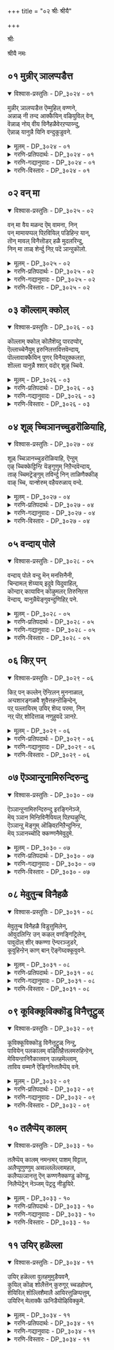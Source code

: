 +++
title = "०२ श्रीः श्रीयै"

+++

श्रीः

श्रीयै नमः

## ०१ मुन्नीर् ञालप्पडैत्त

<details open><summary>विश्वास-प्रस्तुतिः - DP_३०२४ - ०१</summary>

मुन्नीर् ञालप्पडैत्त ऎम्मुहिल् वण्णने,  
अन्नाळ् नी तन्द आक्कैयिन् वऴियुविल् वेन्,  
वॆन्नाळ् नोय् वीय विनैहळैवेरऱप्पाय्न्दु,  
ऎन्नाळ् यानुन्नै यिनि वन्दुकूडुवने.
</details>

<details><summary>मूलम् - DP_३०२४ - ०१</summary>

मुन्नीर् ञालप्पडैत्त ऎम्मुहिल् वण्णने,  
अन्नाळ् नी तन्द आक्कैयिन् वऴियुविल् वेन्,  
वॆन्नाळ् नोय् वीय विनैहळैवेरऱप्पाय्न्दु,  
ऎन्नाळ् यानुन्नै यिनि वन्दुकूडुवने.
</details>

<details><summary>गरणि-प्रतिपदार्थः - DP_३०२४ - ०१</summary>

मुन्नीर् = कडलिनिन्द सुत्तुवरिद, ञालम् = ई लोकवन्नु, पडैत्त = सृष्टिसिद, ऎम् मुहिल् वण्णने = नम्मकार्मुगिलबण्णदवने, अनाल् = आ कालदल्लि, नी = नीनु, तन्द = उण्टुमाडिद \(कॊट्ट\),आक्कैयिन् = शरीरद, वऴि = दारियल्लिये, \(रीतियल्लिये\), उऴल् वेन् = अलॆदाडुत्तिद्देनॆ, वॆम् नाळ् = क्रूरकालद, नोय् = सङ्कटवु, वीय = तीरुवन्तॆ, विनैहळै = पापकर्मगळ, वेर् अऱि = बेरन्नु कत्तरिसुवन्तॆ, पाय्न्दु = हायुदि तॊलगिसल्पट्टु, ऎन्नाळ् = ऎन्दिगादरू, यान् =नानु, उन्नै= निन्नन्नु, इनि = इन्नु, वन्दु=बन्दु कूडुवने = सेरिकॊळ्ळुत्तेनॆ. 
</details>

<details><summary>गरणि-गद्यानुवादः - DP_३०२४ - ०१</summary>

कडलिनिन्द सुत्तुवरिदिरुव ई लोकवन्नु सृष्टिसिद कार्मुगिलबण्णदवने, आ कालदल्लि नीनु कॊट्ट शरीरद दारियल्ले \(रीतियल्ले\) अलॆदाडुत्तिरुवॆनु. क्रूरकालद सङ्कटवु तीरुवन्तॆ पापकर्मगळ बेरन्नुकत्तरिसुवन्तॆ हाय्दु तॊलगिसल्पट्टुदरिन्द, इन्नु ऎन्दिगादरू नानु बन्दु निन्नन्नु कूडिकॊळ्ळुवॆनु. 
</details>

<details><summary>गरणि-विस्तारः - DP_३०२४ - ०१</summary>

भगवन्तनन्नु कार्मुगिलिन बण्णस्वभावगळिगॆ होलिसुवुदु सहजवादद्दु. कार्मुगिलु आकर्षकवाद सुन्दरवाद बण्णदिन्द मॆरॆयुत्त्दॆ. अदु समुद्रदिन्द \(विस्तारवाद जलभागगळिन्द\) नीरन्नु हीरिकॊण्डु, आकाशदल्लि मॆल्लमॆल्लगॆ चलिसुत्ता, नॆलद मेलक्कॆ समृद्धियागि नीरन्नु मळॆयरूपदल्लि ऎरॆयुत्तदॆ. अष्टु औदार्य अदक्कॆ\! हागॆये, भगवन्तनू, तन्न अत्याकर्षकवाद तेजस्सिनिन्द \(रूपदिन्द\)लू परमऔदार्यदिन्दलू इरुवुदे कार्मुगिलिगॆ साम्यवागि तोरुवुदु.

“अन्नाळ्” – ऎन्दरॆ, भगवन्तनु ऎल्ला लोकगळन्नू मॊदलु सृष्टिसिदनष्टॆ. आगले, ऎल्ला चेतन अचेतन वस्तुगळन्नु सृष्टिसिदनु. आद्दरिन्द, अदु आ सृष्टिकालवे. 

“नी तन्द आक्कैयिन् वऴि” – भगवन्तनु सृष्टिसिद वस्तुगळिगॆ अवुगळिगॆ तक्क देहवन्नू कॊट्टनु. मानवदेहदॊडनॆ इन्द्रियगळन्नु नीडिदनु. इन्द्रियगळिगॆ ऎरडु दारि- भगवन्तनन्नु आश्रयिसि, अवन पूजन कीर्तनगळल्लि तॊडगि उज्जीवनगॊळ्ळुवुदु ऒन्दु मार्ग. अदन्नु बिट्टु प्रपञ्चक्कॆ अन्तिकॊण्डु दुःख सङ्कटगळल्लि बिद्दु तॊळलुत्ता पापमाडुत्ता, जन्मगळन्नु पडॆयुत्ता इरुवुदु इन्नॊन्दु मार्ग. सामान्यवागि ऎल्ल चेतनरू प्रापञ्चिक मार्गवन्ने हिडिदु तॊळलुवुदु. भगवत्कृपॆगॆ पात्ररादाग मात्र अवरु प्रापञ्चिकदिन्द दूरवागि, भगवन्तन कडॆगॆ तम्म गमनवन्नु हरिसुवुदु. 

आळ्वाररु हेळुत्तारॆ- भगवन्त, कार्मुगिल गुणस्वभावगळन्नुळ्ळवने, नीनु हिन्दॆ \(सृष्टि समयदल्लि\) कडलिनिन्द सुत्तुवरिदिरुव ई लोकवन्नु सृष्टिसिदॆ. आगले ननगू ई देहवन्नु नीडिदॆ. नानु बहुकाल \(इदुवरॆगू\) देहद जाडन्ने हिडिदु कष्टसङ्कटगळल्लि सिक्किकॊण्डु, पापगळन्नु माडुत्ता, जन्मगळन्नु पडॆयुत्ता तॊळलिदॆ. निन्न कृपॆ नन्न मेलॆ बित्तु. आद्दरिन्द, आ दुःखसङ्कटगळॆल्लवू बेरु सहित कडिदुहोदवु. अवुगळिन्द मुक्तनाद नानु इन्नु मेलॆ निन्नन्नु कूडिकॊळ्ळु मार्गवन्नु हिडियुत्तेनॆ.
</details>

## ०२ वन् मा

<details open><summary>विश्वास-प्रस्तुतिः - DP_३०२५ - ०२</summary>

वन् मा वैय मळन्द ऎम् वामना, निन्  
पन् मामायप्पल् पिऱवियिल् पडिहिन्ऱ यान्,   
तॊन् मावल् विनैत्तॊडर् हळै मुदलरिन्दु,  
निन् मा ताळ् शेर्न्दु निऱ् पदॆ ञान्ऱुकॊलो.
</details>

<details><summary>मूलम् - DP_३०२५ - ०२</summary>

वन् मा वैय मळन्द ऎम् वामना, निन्  
पन् मामायप्पल् पिऱवियिल् पडिहिन्ऱ यान्,   
तॊन् मावल् विनैत्तॊडर् हळै मुदलरिन्दु,  
निन् मा ताळ् शेर्न्दु निऱ् पदॆ ञान्ऱुकॊलो.
</details>

<details><summary>गरणि-प्रतिपदार्थः - DP_३०२५ - ०२</summary>

वल् = बलिष्ठवाद, मा = विस्तारवाद, वैयम् = भूमियन्नु, अळन्द = अळॆदुकॊण्ड, ऎम् वामना = नम्म वामनने, निन्=निन्न, पल् = हलवारु, मा = अद्भुतवाद, मायम् = मायद, पिऱवियिल् = हुट्टुगळल्लि, पडिहिन्ऱ = बिद्दुतॊळलाडुत्तिरुव, यान् = नानु, तॊल् = अनादिकालद, मा = अगाधवाद, वल्= क्रूरवाद, विनै = पापगळ, तॊडर् हळै = अनुभवगळन्नु, मुदल् = मॊदलल्लिये, अरिन्दु = अरितुकॊण्डु, निन् = निन्न, मा ताळ् = श्रेष्ठवाद तिरुवडियन्नु, शेर्न्दु = सेरि, निऱ् पदु = \(निन्न बळियल्ले\) नॆलसुवुदु, ऎञ्ञान्ऱु कॊलो = अदॆन्दिगो काणॆ? 
</details>

<details><summary>गरणि-गद्यानुवादः - DP_३०२५ - ०२</summary>

बलिष्ठवाद मत्तु विस्तारवाद भूमियन्नु अळॆदुकॊण्ड नम्म वामनने, निन्न अद्भुतवाद मायद हुट्टुगळल्लि बिद्दुतॊळलाडुत्तिरुव नानु अनादिकालद, अगाधवाद, क्रूरवाद, पापगळ अनुभववन्नु मॊदलल्लिये \(मुन्दॆयादरू\) अरितुकॊण्डु, निन्न श्रेष्ठवाद तिरुवडियन्नु सेरि \(निन्न बळियल्ले\) नॆलसुवुदु अदॆन्दिगो काणॆनल्ल\! 
</details>

<details><summary>गरणि-विस्तारः - DP_३०२५ - ०२</summary>

हिन्दिन पाशुरदल्लि भगवन्तनु आळ्वाररन्नु \(मानवनन्नु\) सृष्टिसिद कालदिन्दलू अवरिगॆ कॊट्टदेहद जाडन्ने अवरु हिडिदु पापराशियन्नुतुम्बिकॊण्डरॆन्दू, स्वामिय कृपॆयिन्द तम्म तप्पन्नु तावु अरितुकॊळ्ळुव ज्ञानवुण्टायितॆन्दू, इन्नु मुन्दॆ भगवन्तनन्नु सेरलु सर्वप्रयत्न नडॆसुवरॆन्दू हेळलायितु. 

ई पाशुरदल्लि, भगवन्तनन्नु सेरि, अवन तिरुवडिगळ बळियल्ले नित्यवासमाडुत्ता भगवत् कैङ्कर्यदल्लि तॊडगुव काल अदॆन्दिगॆ लभिसुवुदो आळ्वाररु परितापपडुत्तारॆ. ई सेविकॆयु आदष्टु बेगलॆ नडॆयबेकॆन्दू, तम्म हिन्दिन जन्मगळ अनुभव मत्तॆ तमगॆ आग बारदॆन्दू अवर आशय ऎनिसुत्तदॆ. 

आळ्वाररु हेळुत्तारॆ- भगवन्त, नीनु करुणासागरने दिट. नन्नन्नु सृष्टिसिद कालदिन्दलू इल्लिय तनक ननगॆ ऎष्टो बारि निन्न बळि सेरुव अवकाशवन्नु कल्पिसिद्दीयॆ. भूमिय मेलॆनीनू सह नानाअवतारगळन्नु ऎत्तिदॆ. बलिचक्रवर्तियन्नु उद्धरिसलॆन्दु वामनवटुवागि अवतरिसिदॆ. निन्न दिव्यतिरुवडियन्नु अवन तलॆय मेलिट्टु अवनन्नु अनुग्रहिसिदॆ. हागॆये निन्न तिरुवडियन्नु चाचि मेलणलोकदवरॆल्ल अनुग्रहिसिदॆ. नानू सह नाना जन्मगळन्नॆत्तिदॆ. आदरॆ अवुगळल्लि तॊळलिदॆ. पापियादॆ, अष्टॆ. निन्न तिरुवडियन्नु आश्रयिसबेकॆन्दू, उद्धारगॊळ्लबेकॆन्दू ननगॆ ज्ञानवुण्टागलिल्ल \(नानु अरितुकॊळ्ळलिल्ल\). ईग निन्न कृपॆयिन्द, निन्न तिरुवडिगळ बळियल्लि नित्यवासमाडबेकॆम्ब आशॆयन्नु हॊत्तिद्देनॆ. अदु कैगूडुवुदु अदॆन्दिगो ननगॆ तिळियदल्ल\!
</details>

## ०३ कॊल्लाम् क्कोल्

<details open><summary>विश्वास-प्रस्तुतिः - DP_३०२६ - ०३</summary>

कॊल्लाम् क्कोल् कॊलैशॆय्दु पारदप्पोर्,  
ऎल्लाच्चेनैयुम् इरुनिलत्तवित्तवॆन्दाय्,  
पॊल्लावाक्कैयिन् पुणर् विनैयऱुक्कलऱा,  
शॊल्ला यानुन्नै श्शार् वदोर् शूऴ् च्चिये.
</details>

<details><summary>मूलम् - DP_३०२६ - ०३</summary>

कॊल्लाम् क्कोल् कॊलैशॆय्दु पारदप्पोर्,  
ऎल्लाच्चेनैयुम् इरुनिलत्तवित्तवॆन्दाय्,  
पॊल्लावाक्कैयिन् पुणर् विनैयऱुक्कलऱा,  
शॊल्ला यानुन्नै श्शार् वदोर् शूऴ् च्चिये.
</details>

<details><summary>गरणि-प्रतिपदार्थः - DP_३०२६ - ०३</summary>

कॊल्ला = कॊल्ललारद \(याव तॊन्दरॆयू इल्लद\), मा = कुदुरॆय, कोल् = ऊटियिन्द, कॊलै शॆय्दु = कॊलॆयन्नु माडि, पारदम् पोर् = भारतयुद्धदल्लि, ऎल्ला शेनैयुम् = ऎल्ला, सेनॆयन्नू, इरुनिलत्तु = विस्तारवाद भूमिय मेलॆ, अवित्त = तॊडॆदुहाकिद, ऎन् दाय् = नन्न तन्दॆये, \(स्वामिये\), पॊल्ला = दुःखपूर्णवाद, आक्कैयिन् = देहद, पुणर् विनै = सम्बन्धद कर्मवन्नु, अऱुक्कल् = कडिदुहाकुवुदक्कॆ, अऱा = साध्यविल्लदॆ इदॆ, शॊल्लाय् =हेळु, यान् = नानु, उन्नै =निन्नन्नु, शार् वदु = सेरुवुदु, ओर् शूऴ् च्चिये = ऒन्दु उपायवन्नु. 
</details>

<details><summary>गरणि-गद्यानुवादः - DP_३०२६ - ०३</summary>

कॊल्ललारद \(याव बाधकवू इल्लद\) कुदुरॆय ऊटियिन्द, विस्तारवाद भूमिय मेलॆ, भारतयुद्धदल्लि ऎल्ला सेनॆयन्नू कॊलॆमाडि, \(भूभारवन्नु\) तॊडॆदुहाकिद नन्न तन्दॆये, दुःखपूर्णवाद देहसम्बन्धद कर्मवन्नु \(कर्मबन्धनवन्नु\) कडिदु हाकुवुदक्कॆ साध्यविल्लवागिदॆ- नानु निन्नन्नु सेरुवुदक्कॆ ऒन्दु उपायवन्नु हेळु. \(हेळि कृपॆमाडु\). 
</details>

<details><summary>गरणि-विस्तारः - DP_३०२६ - ०३</summary>

भगवन्तन तिरुवडिगळ बळियल्लि नित्यवास माडुव आशॆयन्नु हॊत्तिरुवुदागि आळ्वाररु हिन्दिन पाशुरदल्लि हेळिदरु. स्वामिय तिरुवडिगळ आश्रयदिन्द ऒळ्ळॆयदागुवुदु ऎम्बुदक्कॆ ऒन्दु ऒळ्ळॆय निदर्शनवन्नु इल्लि कॊडलागुत्तदॆ. 

“कॊल्ला माक्कोल् कॊलै शॆय्दु................अवित्त” – महाभारतयुद्ध ऒदगि बरुव सन्दर्भवुण्टायितष्टॆ. आग श्रीकृष्णनु पाण्डव कौरवर नडुवॆ सन्धिमाडिसलु यत्निसिदनु. सन्धिदूतनादनु. अदु फलिसलिल्ल. बळिक, युद्धक्कॆ मुञ्चॆ श्रीकृष्णन सहायवन्नु केळलु पाण्डवर अर्जुननू, कौरवर दुर्योधननू एककालदल्लि श्रीकृष्णन बळिगॆ बन्दरु. आग, श्रीकृष्णनु निद्रिसुत्तिद्द. अर्जुननु अवन काल बळियल्लू, दुर्योधननु तलॆय बळियल्लू कुळितरु. श्रीकृष्णनु ऎच्चरगॊण्डु, मॊदलु अर्जुननन्नु कटाक्षिसिदनु. बळिक दुर्योधननन्नुनोडि, अवनॊडनॆ मातनाडिदनु. अवरु बन्द कार्यवेनॆन्दु तिळियितु. श्रीकृष्णनु “नानु युद्धमाडुवुदिल्ल. सुम्मनिरतक्कवनु. निमगॆ नानु बेके? नम्म सैन्यवॆल्ला बेके? योचिसि आरिसिकॊळ्ळि” ऎन्दु केळिदनु. दुर्योधननिगॆ सैन्यद बॆम्बल बन्तु. अर्जुननिगॆ श्रीकृष्णनॊब्ब नॆरवादनु. महाभारत युद्ध तॊडगितु. श्रीकृष्णनु अर्जुनन सारथियागि निन्तनु. कैयल्लि कुदुरॆय छाटियन्नु हिडिदे, युद्धवन्नुनिर्वहिसि, श्रीकृष्णनु पाण्डवर एळु अक्षोहिणियन्नू, कौरवर हन्नॊन्दु अक्षोहिणियन्नूनाशगॊळिसि, भूमिय मेलण भारवन्नु इळिसिदनु. इदु कथॆ. 

आळ्वाररु हेळुत्तारॆ- भगवन्त, दुष्टनिग्रहक्कागियू, धर्मरक्षणॆगागियू, भूभारवन्निळिसुवुदक्कागियू नीनु महाभारतयुद्धवन्नु, कैयल्लि कॊल्लुव आयुधवन्नु हिडियदॆये, निर्वहिसिदॆ. अर्जुननन्तॆ निन्न तिरुवडिगळन्नु नानु आश्रयिसिद्देनॆ. दुःखमयवाद देहद सम्बन्धद कर्मपाशदिन्द बिडुगडॆ हॊन्दलु ननगॆ ऒन्दु उपायवन्नु दयॆनीडि नन्नन्नु उद्धरिसु.
</details>

## ०४ शूळ् च्चिञानच्चुडरॊळियाहि,

<details open><summary>विश्वास-प्रस्तुतिः - DP_३०२७ - ०४</summary>

शूळ् च्चिञानच्चुडरॊळियाहि, ऎन्ऱुम्  
एऴ् च्चिक्केट्टिन्ऱि यॆङ्गुणुम् निऱैन्दवॆन्दाय्,  
ताऴ् च्चिमट्रॆङ्गुम् तविर्न्दु निन् ताळिणैक्कीऴ्  
वाऴ् च्चि, यान्शेरुम् वहैयरुळाय् वन्दे.
</details>

<details><summary>मूलम् - DP_३०२७ - ०४</summary>

शूळ् च्चिञानच्चुडरॊळियाहि, ऎन्ऱुम्  
एऴ् च्चिक्केट्टिन्ऱि यॆङ्गुणुम् निऱैन्दवॆन्दाय्,  
ताऴ् च्चिमट्रॆङ्गुम् तविर्न्दु निन् ताळिणैक्कीऴ्  
वाऴ् च्चि, यान्शेरुम् वहैयरुळाय् वन्दे.
</details>

<details><summary>गरणि-प्रतिपदार्थः - DP_३०२७ - ०४</summary>

शूऴ् च्चि = \(ऎल्लॆडॆयल्लू, ऎल्ल बगॆयल्लू\) आवरिसिकॊण्डिरुव, ञानम् शुडर् = ज्ञानज्योतिय, ऒळिआहि = प्रकाशवागि \(असाधारण तेजस्सागि\)रुववने, ऎन्ऱुम् = याव कालक्कू एऴ् च्चि = अभ्युदयवू, केडु = नाशवू, इन्ऱि = इल्लदन्तॆ, ऎङ्गुणुम् = ऎल्ला कडॆयल्लू, निऱैन्द = तुम्बिकॊण्डिरुव, ऎन् दाय् = नन्न तन्दॆये \(स्वामिये\), ताऴ् च्चि = अड्डबीळुविकॆयन्नु, मट्रु = बेरॆ, ऎङ्गुम्= ऎल्लियू, तविर्न्दु = बिट्टु, निन् = निन्न, ताळ् इणैकीऴ् = ऎरडु तिरुवडिगळ बळियल्लि, वाळ् च्चि = बाळुविकॆगागि, यान् = नानु, शेरुम् = सेरुव, वहै = रीतियन्नु \(बगॆयन्नु\), अरुळाय् = कृपॆमाडु, वन्दे = नन्न बळिगे बन्दु. 
</details>

<details><summary>गरणि-गद्यानुवादः - DP_३०२७ - ०४</summary>

आवरिसिकॊण्डिरुव ज्ञानज्योतिय असाधारण तेजस्सागिरुववने, याव कालक्कूअभ्युदयवू नाशवू इल्लदन्तॆ ऎल्लॆडॆयल्लू तुम्बिकॊण्डिरुव नन्न तन्दॆये, बेरॆल्लियू ऎरगुवुदन्नु बिट्टु निन्न ऎरडु तिरुवडिगळ बळियल्लि बाळुवुदक्कागि नानु सेरुव बगॆयन्नु नन्न बळिगॆ बन्दु कृपॆमाडु. 
</details>

<details><summary>गरणि-विस्तारः - DP_३०२७ - ०४</summary>

हिन्दिन पाशुरदल्लि देहसम्बन्धवाद कर्मपाशदिन्द बिडुगडॆयागुवुदक्कॆ उपायवन्नु बेडलायितु. अदर मुन्दिन हरितवाद भगवन्तन बळियल्लि नित्यवासमाडुवुदक्कॆ मार्गवन्नु कृपॆमाडॆन्दु इल्लि बेडलागुत्तिदॆ. 

आळ्वाररु हेळुत्तारॆ- भगवन्त, नीनु असाधारणवाद, ऎल्ल विषयगळल्लू आवरिसिरुव ज्ञानस्वरूपि. ऎल्लॆल्लू बॆळगुत्तिरुवॆ. एरुतग्गुगळिल्लदॆ, याव बगॆय मार्पन्नू हॊन्ददॆ ऎल्लॆल्लू व्यापिसिरुवॆ. ज्ञानमयनू, सर्वव्यापियू आद निन्नन्नु नानु बिडदॆ आश्रयिसुवन्तॆयू, निन्न तिरुवडिगळ बळियल्लि नित्यवासमाडुवन्तॆयू, निन्न बळिसेरुवुदक्कॆ, नन्नल्लिगॆ बन्दु, तक्क मार्गवन्नु कृपॆमाडु.
</details>

## ०५ वन्दाय् पोले

<details open><summary>विश्वास-प्रस्तुतिः - DP_३०२८ - ०५</summary>

वन्दाय् पोले वन्दु मॆन् मनत्तिनैनी,  
चिन्दामल् शॆय्याय् इदुवे यिदुवाहिल्,  
कॊन्दार् कायाविन् कॊऴुमलर् तिरुनिऱत्त  
वॆन्दाय्, यानुन्नैयॆङ्गुवन्दुणिहिऱ् पने.
</details>

<details><summary>मूलम् - DP_३०२८ - ०५</summary>

वन्दाय् पोले वन्दु मॆन् मनत्तिनैनी,  
चिन्दामल् शॆय्याय् इदुवे यिदुवाहिल्,  
कॊन्दार् कायाविन् कॊऴुमलर् तिरुनिऱत्त  
वॆन्दाय्, यानुन्नैयॆङ्गुवन्दुणिहिऱ् पने.
</details>

<details><summary>गरणि-प्रतिपदार्थः - DP_३०२८ - ०५</summary>

वन्दाय् पोले = बन्द हागॆ, वन्दुम् = बन्दु, ऎन् = नन्न, मनत्तिनै = मनस्सन्नु, नीनु, चिन्दामल् = चदरदन्तॆ, \(चदरिहोगदन्तॆ\), शॆय्याय् = कृपॆमाडु, इदुवे = इदेये, इदु आहि = इदु आदरॆ, \(हीगॆये नडॆयुवुदादरॆ\), कॊत्तु आर् = गॊञ्चलु तुम्बिरुव \(गॊञ्चलु गॊञ्चलागिरुव\), कायाविन् = अगसॆय, कॊऴु = सुन्दरवाद, मलर् = हूविन, तिरुनिऱत्त = दिव्यवाद बण्णद, ऎन् दाय्= नन्न तन्दॆये, यानु = नानु, उन्नै = निन्नन्नु, ऎङ्गु वन्दु = ऎल्लि बन्दु, अणुहिऱ् पने = हत्तिर सेरलि? 
</details>

<details><summary>गरणि-गद्यानुवादः - DP_३०२८ - ०५</summary>

बन्द हागॆये बन्दु, नन्न मनस्सन्नु चदरिहोगदन्तॆ कृपॆमाडु. हीगॆये नडॆयुवुदादरॆ, गॊञ्चलु गॊञ्चलागिरुव सुन्दरवाद अगसॆय हूविन दिव्यवाद बण्णद नन्न तन्दॆये, नानु निन्नन्नु ऎल्लि बन्दु हत्तिर सेरलि? 
</details>

<details><summary>गरणि-विस्तारः - DP_३०२८ - ०५</summary>

आळ्वाररु हेळुत्तारॆ- सुन्दरवाद अगसेहूविन आकर्षकवाद बण्णवुळ्ळ भगवन्त, निन्न आत्मीयराद भक्तरिगॆ नीनु ऒदगिबन्दु अवरन्नु रक्षिसिद हागॆये नन्न बळिगू बन्दु, नन्न मनस्सिन अलॆदाटवन्नु नीगिसि अदन्नु निश्चलगॊळिसु. अदक्कागि नीनु अत्यल्पकाल बन्दु मरॆयादरू सरिये. आदरॆ, आ बळिक, निन्नन्नु नानु शाश्वतवागि सेरुवुदक्कॆ नानु निन्नन्नु ऎल्लिगॆ बरलि? ऎल्लि कूडिकॊळ्ळलि? 

मनस्सिन चञ्चलतॆ होगदॆ भगवद्भक्ति स्थिरपडुवुदिल्ल. आ चञ्चलतॆ होगुवुदक्कॆ भगवन्तन कृपॆये अगत्य ऎन्द हागॆये.
</details>

## ०६ किऱ् पन्

<details open><summary>विश्वास-प्रस्तुतिः - DP_३०२९ - ०६</summary>

किऱ् पन् कल्लेन् ऎन्ऱिलन् मुननाळाल्,  
अऱ्पशारङ्गळवै शुवैत्तहन्ऱॊऴिन्देन्,  
पऱ् पल्लायिरम् उयिर् शॆय्द परमा, निन्  
नऱ् पॊऱ् शोदित्ताळ् नणुहुवदॆ ञानऱे.
</details>

<details><summary>मूलम् - DP_३०२९ - ०६</summary>

किऱ् पन् कल्लेन् ऎन्ऱिलन् मुननाळाल्,  
अऱ् पशारङ्गळवै शुवैत्तहन्ऱॊऴिन्देन्,  
पऱ् पल्लायिरम् उयिर् शॆय्द परमा, निन्  
नऱ् पॊऱ् शोदित्ताळ् नणुहुवदॆ ञानऱे.
</details>

<details><summary>गरणि-प्रतिपदार्थः - DP_३०२९ - ०६</summary>

किऱ् पन् = ऒळ्ळॆयन्नु माडुवॆ \(पुण्यमाडुवॆ\), किल्लेन् = कॆट्टद्दन्नु माडुवॆ \(पापमाडुवॆ\), ऎन्ऱु इलन् = ऎन्दु इल्ल, मुनम् नाळ् \(नाळाल्\) = हिन्दिनकालदल्लि, अऱ्पम् = अल्पवाद, शारङ्गळ् = विषयगळु, अवै = अवु, शुवैत्तु = अनुभविसि, अहन्ऱु = अगलि, ऒळिन्देन् = तॊलगिसिदॆ, पल् पल् आयिरम् = हलहलवुसाविर, उयिर्= जीवगळन्नु, शॆय्द = सृष्टिसिद, परमा = परमपवित्रने \(परमपुरुषने\), निन् =निन्न, नल् पॊन् शोदि = उत्तम चिन्नद \(शुद्ध चिन्नद\) प्रकाशवुळ्ळ, ताळ् = तिरुवडियन्नु, नणुहुवदु = सेरुवुदु, ऎञान्ऱे = अदॆन्दिगो.
</details>

<details><summary>गरणि-गद्यानुवादः - DP_३०२९ - ०६</summary>

हिन्दिनकालदल्लि \(नानु\) पुण्यवन्नु माडुवॆनु ऎन्दिल्ल, पापवन्नु माडुवॆनु ऎन्दिल्ल. अल्पवाद विषयगळन्नु अनुभविसि अवुग्ळन्नु बिट्टु तॊलगिसिदॆ, हलहलवु साविर जीवगळन्नु सृष्टिसिद परमपुरुषने, निन्न शुद्ध चिन्नद शोभॆय तिरुवडियन्नु सेरुवुदु अदॆन्दिगो\! 
</details>

<details><summary>गरणि-विस्तारः - DP_३०२९ - ०६</summary>

“किऱ् पन् किल्लेन् ऎन्ऱिलन् मुननाळाल्” – हिन्दिन कालदिन्दलू तिळिद हिरियरु बोधिसिद ’ऒळ्ळॆयन्नु माडुवुदु, कॆट्टद्दन्नु बिडुवुदु’ ऎम्बुदन्नु नानुमनस्सिगॆ हच्चिकॊळ्ळलिल्ल. आद्दरिन्द, नानु पापमाडिदॆनो, पुण्यमाडिदॆनो ननगॆ अरिविल्ल. 

“अऱ् प शारङ्गळवैशुवैत्तु अहन्ऱु ऒळिन्देन्” – अल्पवू सारविल्लद विषयगळू आद प्रापञ्चिक विषयगळल्लि बिद्दु, अवुगळन्नु रुचिनोडि, अनुभविसि, बेजारुपट्टुकॊण्डु, अवुगळन्नु तॊलगिसिकॊण्डिद्देनॆ. 

आळ्वाररु हेळुत्तारॆ- परमपुरुषने, नीनु अनेक कोटिजीवराशिगळन्नु सृष्टिसिद्दी. अवुगळल्लि नानू ऒब्ब. नन्नन्नु सृष्टिसिद कालदिन्दलू नानु ऒळ्ळॆयदन्ने माडिद्दीनो कॆट्टद्दन्ने माडिद्दीनो ननगॆ अरिविल्ल. आदरॆ, अल्पविषयगळाद प्रापञ्चिक विषयगळल्लि सिक्किबिद्दु, अवुगळन्नु अनुभविसुत्ता, बेसरगॊळ्ळुत्ता बन्दॆ. निन्न तिरुवडिगळन्नु कुरितु स्वल्पवादरू योचिसलिल्ल. अवुगळन्नु पडॆदुकॊळ्ळलेबेकॆन्दु आशिसलू इल्ल. ईगलादरो, निन्न कृपॆयिन्द, निन्न तिरुवडिगळन्नु सेरबेकॆम्ब उत्कटवाद आशॆयुण्टगिदॆ. आद्दरिन्द निन्नल्लीग बेडुत्तिरुवुदु. ननगॆ निन्न शुद्धचिन्नदन्तॆ शोभिसुव दिव्यतिरुवडिगळन्नु पडॆदुकॊळ्ळुव भाग्य अदॆन्दिगॆ बरुवुदो?
</details>

## ०७ ऎञ्ञान्ऱुनामिरुन्दिरुन्दु

<details open><summary>विश्वास-प्रस्तुतिः - DP_३०३० - ०७</summary>

ऎञ्ञान्ऱुनामिरुन्दिरुन्दु इरङ्गिनॆञ्जे,  
मॆय् ञ्ञान मिन्ऱिविनैयियल् पिऱप्पऴुन्दि,  
ऎञ्ञान्ऱु मॆङ्गुम् ऒऴिवऱनिऱैन्दुनिन्ऱ,  
मॆय् ञ्ञानच्चोदि क्कण्णनैमेवुदुमे.
</details>

<details><summary>मूलम् - DP_३०३० - ०७</summary>

ऎञ्ञान्ऱुनामिरुन्दिरुन्दु इरङ्गिनॆञ्जे,  
मॆय् ञ्ञान मिन्ऱिविनैयियल् पिऱप्पऴुन्दि,  
ऎञ्ञान्ऱु मॆङ्गुम् ऒऴिवऱनिऱैन्दुनिन्ऱ,  
मॆय् ञ्ञानच्चोदि क्कण्णनैमेवुदुमे.
</details>

<details><summary>गरणि-प्रतिपदार्थः - DP_३०३० - ०७</summary>

ऎञ्ञान्ऱु = ऎष्टु काल, नाम् = नावु, इरुन्दु इरुन्दु = हीगॆये, इद्दुकॊण्डु, इर्ङ्गि = व्यथॆपडुत्ता, नॆञ्जे = मनस्से, मॆय् ञानम् इन्ऱि= निजवाद ज्ञानविल्लदॆ, विनै इयल् = पापस्वभावद, पिऱप्पु= जन्मगळल्लि, अऴुन्दि = मुळुगि, ऎञ्ञान्ऱुम् = ऎल्ल कालक्कू ऎङ्गुम् = ऎल्लॆल्लियू, ऒळिवु = अवकाशक्कॆ ऎडॆयिल्लदन्तॆ \(परिपूर्णवागि\), निऱैन्दु= तुम्बिकॊण्डु, निन्ऱ = इरुव, मॆय् ञानम् शोदि = सत्यज्ञानज्योतियाद, कण्णनै = आकर्षक स्वरूपियन्नु, मेवुदुमे = सेरबल्लॆवु? 
</details>

<details><summary>गरणि-गद्यानुवादः - DP_३०३० - ०७</summary>

मनस्से, ऎष्टु काल नावु हीगॆये इद्दुकॊण्डु व्यथॆपडुत्त, निजवाद ज्ञानविल्लद, पापस्वभावद जन्मगळल्लि मुळुगि, ऎल्ल कालदल्लू ऎल्लॆडॆयल्लू परिपूर्णवागि तुम्बिकॊण्डु इरुव सत्यज्ञानज्योतियाद आकर्षकनाद भगवन्तनन्नु सेरुवुदु? 
</details>

<details><summary>गरणि-विस्तारः - DP_३०३० - ०७</summary>

हिन्दिन पाशुरगळल्लि भगवन्तन तिरुवडिगळन्नु सेरुवुदु ऎन्दिगो ऎम्ब हम्बलवन्नुहेळिकॊळ्ळलायितु. ईग, अदे विषयवन्नु इन्नष्टु विशदपडिसलागुत्तदॆ. 

आळ्वाररु हेळुत्तारॆ- मनस्से, ऎष्टुकाल नावु हीगॆल्ला अज्ञानिगळागि, निजवाद ज्ञानवन्नरितुकॊळ्ळदवरागि, पापमाडुव स्वभावद जन्मगळन्नॆत्तुत्ता, बिद्दु तॊळलुत्तिरुवुदु? सत्यज्ञान स्वरूपियू, तेजो मयनू, सर्वव्यापियू, अत्याकर्षकनू, आद भगवन्तन सान्निध्यवन्नु पडॆदुकॊळ्ळबेडवे? अदु ऎन्दिगॆ लभिसुवुदो\!

इह जन्मजीवन पापपूर्णवॆन्दू, अज्ञानवे इदक्कॆ कारणवॆन्दू, भगवन्तनन्नु आदष्टु बेग कूडिकॊळ्ळबेकॆन्दू, अदक्कॆ तक्क हवणिकॆगळन्नु नडॆसलेबेकॆन्दू तिळियुवुदु विवेक. मनुष्यनिगॆ ई ज्ञानोदयवुण्टादरॆ, अवन मुन्दिन मार्ग ऒळ्ळॆय प्रयत्नदिन्द सुगमवागुत्तदॆ ऎन्दु हेळिदन्तॆ.
</details>

## ०८ मेवुतुन्ब विनैहळै

<details open><summary>विश्वास-प्रस्तुतिः - DP_३०३१ - ०८</summary>

मेवुतुन्ब विनैहळै विडुत्तुमिलेन्,  
ओवुदलिन्ऱि उन् कऴल् वणङ्गिट्रिलेन्,  
पावुदॊल् शीर् क्कण्णा ऎन्परञ्जुडरे,  
कूवुहिन्ऱेन् काण् बान् ऎङ्गॆय्दक्कूवुवने.
</details>

<details><summary>मूलम् - DP_३०३१ - ०८</summary>

मेवुतुन्ब विनैहळै विडुत्तुमिलेन्,  
ओवुदलिन्ऱि उन् कऴल् वणङ्गिट्रिलेन्,  
पावुदॊल् शीर् क्कण्णा ऎन्परञ्जुडरे,  
कूवुहिन्ऱेन् काण् बान् ऎङ्गॆय्दक्कूवुवने.
</details>

<details><summary>गरणि-प्रतिपदार्थः - DP_३०३१ - ०८</summary>

मेवु = अण्टिकॊण्डिरुव, तुन्बम् = दुःखगळन्नू, विनैहळै = कर्मगळन्नू, विडुत्तुम् इलेन् =बिट्टू इल्ल. ओवुदल् इन्ऱि = ऎडॆबिडदन्तॆ, उन् कऴल् = निन्न पादगळन्नु, वणङ्गिट्रु इलेन् = नमस्करिसलिल्ल, पावु= ऎल्लॆडॆयू व्यापिसिरुव, तॊल् = सहजवाद \(स्वभावसिद्धवाद\), शीर् = श्रेष्ठगुणगळुळ्ळ, कण्णा = आकर्षकने, ऎन् परञ्जुडरे = नन्न परञ्ज्योतिये, कूवुहिन्ऱेन् = कूगि करॆयुत्तिद्देनॆ. काण् बान् = \(निन्नन्नु\) नोडुवुदक्कागि, ऎङ्गु = ऎल्लि, ऎय् द = बन्दु सेरुवुदक्कागि, कूवुवने = कूगलि\! 
</details>

<details><summary>गरणि-गद्यानुवादः - DP_३०३१ - ०८</summary>

अण्टिकॊण्डिरुव दुःखगळन्नू कर्मगळन्नू बिट्टू इल्ल. ऎडॆबिडदन्तॆ निन्न तिरुवडिगळन्नु नमस्करिसलू इल्ल. ऎल्लॆल्लियू व्यापिसिरुव स्वभावसिद्धवाद श्रेष्ठगुणगळन्नुळ्ळ अत्याकर्षकने, नन्न परञ्ज्योतिये, कूगि करॆयुत्तिद्देनॆ. निन्नन्नु नोडुवुदक्कागि, सेरुवुदक्कागि ऎल्लि बन्दु कूगलि\! 
</details>

<details><summary>गरणि-विस्तारः - DP_३०३१ - ०८</summary>

भगवन्तनन्नु सेरलु तक्क प्रयत्नगळु अवश्यक ऎन्दु हिन्दिन पाशुरदल्लि हेळलायितु. इल्लि तम्मिन्द अन्थ प्रयत्नगळु नडॆदॆविये ऎन्दु आळ्वाररिन्द शोधनॆ नडॆयुत्तदॆ. 

आळ्वाररु हेळुत्तारॆ- भगवन्त, जन्मजन्मक्कू नन्नन्नु अण्टिबन्दिरुव दुःखसङ्कटगळन्नू, पापकर्मगळन्नू नानु बिट्टिल्ल. निन्नन्नु ऎडॆबिडदन्तॆ भजिसि पूजिसलू इल्ल. आद्दरिन्द ननगॆ सुज्ञानवू, साधनॆय अनुष्ठानवू इल्ल. नीनादरो दिव्यकल्याणगुणगळिन्द तुम्बिरुववनु. सहजवाद निन्न श्रेष्ठगुणगळु ऎल्लॆल्लू व्यापिसिरतक्कवु. नीनु परिपूर्णवाद सुज्ञानदिन्द कूडि बॆळगुववनु. परमनीचनाद, अयोग्यनाद नन्नन्नु उद्धरिसॆन्दु निन्नन्नु ’अत्याकर्षकने’ ’परञ्ज्योतिस्वरूपिये’ ऎन्दु कूगिकरॆयुत्तिद्देनॆ. निन्नॊडनॆ नानु कूडिकॊळ्ळबेकु. निन्नन्नु कण्णार नोडबेकु. इदक्कागि नानु ऎल्लि बन्दु, निन्नन्नु कूगि करॆयलि? नीने ननगॆ दारियन्नू तोरि कृपॆमाडबेकु. 

जप, तप, ध्यान अनुष्ठानगळॆल्ल कष्टपट्टु साधिसतक्कवु. भगवन्नामसङ्कीर्तनॆयॊन्दु सुलभवू सरळवू आदद्दु. आ मूलकवे भगवन्तनन्नु सेरबेकु ऎम्बुदु इल्लिय ध्वनि ऎनिसुत्तदॆ.
</details>

## ०९ कूविक्कूविक्कॊडु विनैत्तूट्रुळ्

<details open><summary>विश्वास-प्रस्तुतिः - DP_३०३२ - ०९</summary>

कूविक्कूविक्कॊडु विनैत्तूट्रुळ् निन्ऱु,  
पावियेन् पलकालम् वऴितिहैत्तलमरुहिन्ऱेन्,  
मेवियन्ऱानिरैकात्तवन् उलहमॆल्लाम्,  
ताविय वम्मानै ऎङ्गिनित्तलैप्पॆय् वने.
</details>

<details><summary>मूलम् - DP_३०३२ - ०९</summary>

कूविक्कूविक्कॊडु विनैत्तूट्रुळ् निन्ऱु,  
पावियेन् पलकालम् वऴितिहैत्तलमरुहिन्ऱेन्,  
मेवियन्ऱानिरैकात्तवन् उलहमॆल्लाम्,  
ताविय वम्मानै ऎङ्गिनित्तलैप्पॆय् वने.
</details>

<details><summary>गरणि-प्रतिपदार्थः - DP_३०३२ - ०९</summary>

कूवि कूवि = कूगि कूगि, कॊडु विनै = क्रूरपापगळ, तूट्रुळ् = कूपदल्लि\(रन्ध्रदल्लि\), निन्ऱु = इरुव, पावियेन् = पापियाद नानु, पलकालम् = अनेक वर्षगळु, \(ऎष्टो काल\), वऴि तिहैत्तु = दारिकाणदॆ अलॆदाडि, अलमरुहिन्ऱेन् = व्यथॆ\(सङ्कट\)पडुत्तिद्देनॆ. मेवि = आशॆयिन्द अन्ऱु = अन्दु, आ निरैकात्तवन् = हसुगळ मन्दॆगळन्नु रक्षिसिदवनू, उलहमॆल्लाम् = लोकगळॆल्लवन्नू, ताविय = अळॆदुकॊण्डवनू आद, अम्मानै = स्वामियन्नु, ऎङ्गु = ऎल्लि, इनि =इन्नु तलैपॆय् वने = बळि सारुवनो\! 
</details>

<details><summary>गरणि-गद्यानुवादः - DP_३०३२ - ०९</summary>

कूगि कूगि, क्रूरपापगळ कूपदल्लि बिद्दिरुव पापियाद नानु ऎष्टे कालदिन्दलू दारि काणदॆ अलॆदाडुत्ता सङ्कटपडुत्तिद्देनॆ. अन्दु आशॆयिन्द आकळ मन्दॆगळन्नु रक्षिसिदवनू, ऎल्ला लोकगळन्नू अळॆदुकॊण्डवनू आद स्वामियन्नु इन्नु ऎल्लि \(कूगि कूगि\) बळि सारुवॆने.
</details>

<details><summary>गरणि-विस्तारः - DP_३०३२ - ०९</summary>

दारिकाणदॆ अलॆदाडुत्तिरुव तमगॆ आ स्वामिये दारियन्नु तोरबेकॆन्दु अङ्गलाचिद्दु हिन्दिन पाशुरदल्लि, अदे अङ्गलाचिकॆ ई पाशुरदल्लू मुन्दुवरियुत्तदॆ. 

आळ्वाररु हेळुत्तारॆ- नानु ई संसारवॆम्ब पापकूपदल्लि बिद्दु ऎष्टो कालदिन्दलू तॊळलाडुत्तिद्देनॆ. महापापियागिद्देनॆ. हिन्दॆ आपत्तिनल्लि सिक्किबिद्दिद्द आकळ मन्दॆगळन्नु स्वामियु रक्षिसिद कालदल्लू \(श्रीकृष्णावतार कालदल्लू\) मत्तु भूमियन्नू इतर मेलण लोकगळन्नू स्वामियु अळॆदुकॊण्ड कालदल्लू \(वामन-त्रिविक्रमावतारगळ कालदल्लू\) नानु स्वामियन्नु कण्डुकॊण्डु अवन तिरुवडिगळन्नु आश्रयिसलिल्ल. ईग नानु अवनिगागि ऎष्टॆन्दु कूगलि? ऎल्लॆल्लि हुडुकलि? ऎल्लिगॆ होदरॆ अवनन्नु नानु सेरिकॊळ्ळबल्लॆ? 

श्रीकृष्णावतारदल्लि स्वामियु तोरिद प्रेम\(वात्सल्य\)वन्नू, वामन-त्रिविक्रमावतारगळल्लि अवनु तोरिद कृपानुग्रहवन्नू इल्लि ध्वनिसलागिदॆ ऎन्नबहुदु. 

श्रीकृष्णावतारदल्लि स्वामियु तोरिद प्रेम\(वात्सल्य\)वन्नू, वामन-त्रिविक्रमावतारगळल्लि अवनु तोरिद कृपानुग्रहवन्नू इल्लि ध्वनिसलागिदॆ ऎन्नबहुदु.
</details>

## १० तलैप्पॆय् कालम्

<details open><summary>विश्वास-प्रस्तुतिः - DP_३०३३ - १०</summary>

तलैप्पॆय् कालम् नमन्ऱमर् पाशम् विट्टाल्,  
अलैप्पूणुण्णुम् अव्वल्ललॆल्लामहल,  
कलैप्पल्ञानत्तु ऎन् कण्णनैक्कण्डु कॊण्डु,  
निलैप्पॆट्रेन् नॆञ्जम् पॆट्रदु नीडुयिरे.
</details>

<details><summary>मूलम् - DP_३०३३ - १०</summary>

तलैप्पॆय् कालम् नमन्ऱमर् पाशम् विट्टाल्,  
अलैप्पूणुण्णुम् अव्वल्ललॆल्लामहल,  
कलैप्पल्ञानत्तु ऎन् कण्णनैक्कण्डु कॊण्डु,  
निलैप्पॆट्रेन् नॆञ्जम् पॆट्रदु नीडुयिरे.
</details>

<details><summary>गरणि-प्रतिपदार्थः - DP_३०३३ - १०</summary>

तलैप्पॆय् = समीपिसुव, कालम् = कालदल्लि, नमन् तमर् = यमभटरु, पाशम् = कालपाशवन्नु \(यमपाशवन्नु\), विट्टाल् = बीसिदरॆ, अलैप्पूण्= सॊरगि सङ्कटपडुवुदन्नु, उण्णुम् = अनुभविसुव, अ अल्लल् ऎल्लाम् = आ सङ्कटवॆल्लवू, अहल = नीगिसलु, कलै = शास्त्रगळु, पल् = हलवारु \(तिळिसुव\), ञानत्तु= ज्ञानमूर्तियाद, ऎन् कण्णन् = नम्म आकर्षकनन्नु \(कृष्णनन्नु\) कण्डुकॊण्डु = कण्डुकॊण्डु \(अरितुकॊण्डु\), निलैप्पॆट्रु = दृढवायितु, ऎन् नॆञ्जम् = नन्न मनस्सु, पॆट्रदु = पडॆयितु, नीडु = नित्यत्ववन्नु, उयिरे = आत्मवे. 
</details>

<details><summary>गरणि-गद्यानुवादः - DP_३०३३ - १०</summary>

यमभटरु समीपिसुव कालदल्लि, यमपाशवन्नु बीसिदरॆ, सॊरगि सङ्कटपडुवुदन्नु अनुभविसुव आ सङ्कटवॆल्लवन्नू नीगिसलु हलवारुशास्त्रगळु तिळिसुव ज्ञानमूर्तियाद नम्म आकर्षकनन्नु \(कृष्णनन्नु\) अरितुकॊण्डु \(कण्डुकॊण्डु\)नन्न मनस्सु दृढवायितु, नन्न आत्मवु नित्यत्ववन्नु पडॆयितु. 
</details>

<details><summary>गरणि-विस्तारः - DP_३०३३ - १०</summary>

भगवन्तनन्नु ऎन्दिगॆ काणुवॆनो, ऎल्लि काणुवॆनो’ ऎम्ब हिन्दिन पाशुरगळल्लि हेळिकॊण्ड मनद परितापक्कॆ उत्तरवो ऎम्बन्तिदॆ ई पाशुरद विषय. 

आळ्वाररु हेळुत्तारॆ- हलवारु शास्त्रगळिन्द निरूपिसल्पडुव मत्तु स्तुतिसल्पडुव अत्याकर्षकवाद ज्ञानस्वरूपियाद भगवन्तनन्नु नानु कण्डुकॊण्डकूडले, यमभटरु बन्दु तम्म काल पाशवन्नु बीसि सॆळॆयुव कालदल्लि उण्टागुव ऎल्ला बगॆय दुःकसङ्कटगळू आ क्षणदल्ले निवारणॆयादवु. नन्न मनस्सु दृढगॊण्डितु. नन्न आत्मनिगॆ नित्यत्ववुण्टायितु. 

मनस्सु दृढगॊळ्ळुवुदक्कॆ ज्ञानस्वरूपियाद भगवन्तन अरिवुण्टागबेकु. बळिक भगवच्चिन्तनॆयल्लि, भगवद्गुणानुभवदल्लि, इळियु मुळुगि आनन्दिसुत्तिरुवुदु. देहवन्नु त्यजिसुव कालदल्लि बरुव यमकिङ्करर भयवागलि बाधॆयागलि आग इरुवुदिल्ल. देहवन्नुनिरायासवागि आनन्ददिन्द त्यजिसिद आत्म परमपदवन्नु सेरि, भगवत्सान्निध्यवन्नु पडॆदुकॊळ्ळुत्तदॆ. हीगॆ अदक्कॆनित्यत्व लभिसुत्तदॆ. ई ऎल्लवू नडॆयुवुदु भगवन्तनन्नु कण्डुकॊळ्ळुवुदरिन्दले. अदक्कागिये आळ्वारर \(मत्तु भक्तनादवन\) ऒन्दे समनाद परिताप.
</details>

## ११ उयिर् हळॆल्ला

<details open><summary>विश्वास-प्रस्तुतिः - DP_३०३४ - ११</summary>

उयिर् हळॆल्ला वुलहमुमुडैयवनै,  
कुयिल् कॊळ् शोलैत्तॆन् कुरुगूर् च्चडहोपन्,  
शॆयिरिल् शॊल्लिशैमालै आयिरत्तुळिप्पत्तुम्,  
उयिरिन् मेलाक्कै ऊनिडैयॊऴिविक्कुमे.
</details>

<details><summary>मूलम् - DP_३०३४ - ११</summary>

उयिर् हळॆल्ला वुलहमुमुडैयवनै,  
कुयिल् कॊळ् शोलैत्तॆन् कुरुगूर् च्चडहोपन्,  
शॆयिरिल् शॊल्लिशैमालै आयिरत्तुळिप्पत्तुम्,  
उयिरिन् मेलाक्कै ऊनिडैयॊऴिविक्कुमे.
</details>

<details><summary>गरणि-प्रतिपदार्थः - DP_३०३४ - ११</summary>

उयिर् हळ् = जीवरुगळन्नू ऎल्ला उलहुम् = ऎल्ला लोकगळन्नू, उडैयवनै = उळ्ळवनन्नु, कुयिल् कॊळ् = कोगिलॆगळु तुम्बिरुव, शोलै = तोपुगळुळ्ळ, तॆन्कुरुगूर् = सुन्दरवाद तिरुक्कूरुहूरिन, शडहोपन् = शठगोपनु, \(नम्माळ्वाररु\), शॆयिर् इल् = दोषविल्लद, शॊल् = मातुगळिन्दलू, इशै = गनमाधुर्यदिन्दलू कूडिद, मालै = मालॆयाद, आयिरत्तुळ् = ऒन्दु साविरदल्लि, इपत्तुम् = ई हत्तु पाशुरगळु, उयिरिन् मेल् = जीवद मेलण, ऊन् इडै = मांसद, आक्कै = देहवन्नु, ऒऴि विक्कूमे = नाशपडिसुत्तदॆ. 
</details>

<details><summary>गरणि-गद्यानुवादः - DP_३०३४ - ११</summary>

ऎल्ला जीवरुगळन्नू लोकगळन्नू उळ्ळवनन्नु, कोगिलॆगळु तुम्बिरुव उपवनगळुळ्ळ सुन्दरवाद कुरुहूरिन शठगोपनु \(नम्माळ्वाररु\) दोषरहितवाद मातुगळिन्दलू गानमाधुर्यदिन्दलू कूडिद साविरपाशुरमालॆयल्लि ई हत्तु पाशुरगळु जीवद मेलणमांसदिन्द कूडिद देहवन्नु नाशगॊळिसुत्तदॆ.
</details>

<details><summary>गरणि-विस्तारः - DP_३०३४ - ११</summary>

ई हत्तु पाशुरगळिगॆ इदु फलश्रुति. तिरुक्कूरुहूरिन महनीयराद श्रीशठगोपरु \(नम्माळ्वाररु\) हेळुत्तारॆ, ई हत्तु पाशुरगळल्लि तावु हेळिरुव विषयवन्नु चॆन्नागि अरितुकॊळ्ळुवुदर प्रयोजनवेनॆन्दु. भगवन्तनन्नु काणबेकॆम्ब हम्बलवन्नु हच्चिकॊण्डु, अवन असङ्ख्यातवाद गुणस्वभावगळन्नुकुरितु ऎडॆबिडदॆ चिन्तिसुत्ता इरुववनिगॆ, प्रापञ्चिक दोषगळादरू अण्टुवुदु हेगॆ? इहलोकदल्लिरुव मात्रक्के अवनिगॆ याव बगॆयकॊरतॆयू उण्टागुवुदिल्ल. अवनिगॆ उण्टागुव ज्ञानभक्तिगळु भगवत्सान्निध्यवन्नु पडॆदुकॊळ्ळुवुदक्कॆ अड्डियागिरुव, मांसमज्जॆगळिन्द तुम्बिद ईपञ्चभूतात्मकवाद देहवन्नु नाशगॊळिसुवुदरिन्द, अवन आत्मनिगॆ अमरत्ववू, परमपदवू, भगवत्कैङ्कर्यवू लभिसुवुदु. आ कॆलस माडुवुदक्कॆ ई हत्तु पाशुरगळे साकु ऎन्नुत्तारॆ आळ्वाररु.
</details>
